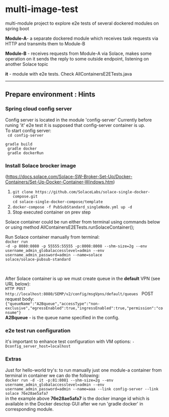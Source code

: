 # multi-image-test
multi-module project to explore e2e tests of several dockered modules on spring boot

<b>Module-A</b>- a separate dockered module which receives task requests via HTTP and transmits them to Module-B

<b>Module-B</b> - receives requests from Module-A via Solace, makes some operation on it sends the reply to some outside endpoint, listening on another Solace topic

<b>it</b> - module with e2e tests. Check AllContainersE2ETests.java
<hr/>

<h2>Prepare environment : Hints</h2>

### Spring cloud config server

Config server is located in the module 'config-server'
Currently before runing 'it' e2e test it is supposed that config-server container is up.
<br/>
To start config server:<br/>
<code>
cd config-server<br/>
gradle build<br/>
gradle docker<br/>
gradle dockerRun
</code>

### Install Solace brocker image
(https://docs.solace.com/Solace-SW-Broker-Set-Up/Docker-Containers/Set-Up-Docker-Container-Windows.htm)
<ol>
	<li><code>git clone https://github.com/SolaceLabs/solace-single-docker-compose.git</code><br/>
		<code>cd solace-single-docker-compose/template</code></li>
	<li><code>docker-compose -f PubSubStandard_singleNode.yml up -d</code>
	<li>Stop executed container on prev step</li>
</ol>

Solace container could be run either from terminal using commands below or using method AllContainersE2ETests.runSolaceContainer();

Run Solace container manually from terminal:
<br/>
<code>docker run -d -p 8080:8080 -p 55555:55555 -p:8008:8008 --shm-size=2g --env username_admin_globalaccesslevel=admin --env username_admin_password=admin --name=solace solace/solace-pubsub-standard
</code>

<br/>

After Solace container is up we must create queue in the <b>default</b> VPN (see URL  below):
<br/>
<code>HTTP POST http://localhost:8080/SEMP/v2/config/msgVpns/default/queues
</code>
POST request body:
<br/>
<code>{"queueName":"A2Bqueue","accessType":"non-exclusive","egressEnabled":true,"ingressEnabled":true,"permission":"consume"}</code>
<br/>
<b>A2Bqueue</b> - is the queue name specified in the config.

### e2e test run configuration

it's important to enhance test configuration with VM options: <code>-Dconfig_server_host=localhost</code>

### Extras
Just for hello-world try's: to run manually just one module-a container from terminal in container we can do the following:
<br/>
<code>docker run -d -it -p:81:8081 --shm-size=2g --env username_admin_globalaccesslevel=admin --env username_admin_password=admin --name=aaa --link config-server --link solace 76e28ae5afa7
</code>
<br/>
in the example above <b>76e28ae5afa7</b> is the docker imange id which is available in the Docker desctop GUI after we run 'gradle docker' in corresponding module.

